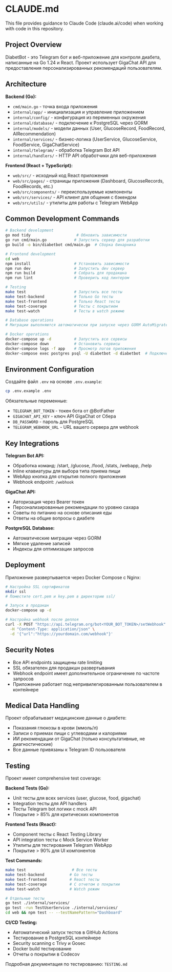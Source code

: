 # CLAUDE.md

This file provides guidance to Claude Code (claude.ai/code) when working with code in this repository.

## Project Overview

DiabetBot - это Telegram бот и веб-приложение для контроля диабета, написанные на Go 1.24 и React. Проект использует GigaChat API для предоставления персонализированных рекомендаций пользователям.

## Architecture

**Backend (Go):**
- `cmd/main.go` - точка входа приложения
- `internal/app/` - инициализация и управление приложением
- `internal/config/` - конфигурация из переменных окружения
- `internal/database/` - подключение к PostgreSQL через GORM
- `internal/models/` - модели данных (User, GlucoseRecord, FoodRecord, AIRecommendation)
- `internal/services/` - бизнес-логика (UserService, GlucoseService, FoodService, GigaChatService)
- `internal/telegram/` - обработка Telegram Bot API
- `internal/handlers/` - HTTP API обработчики для веб-приложения

**Frontend (React + TypeScript):**
- `web/src/` - исходный код React приложения
- `web/src/pages/` - страницы приложения (Dashboard, GlucoseRecords, FoodRecords, etc.)
- `web/src/components/` - переиспользуемые компоненты
- `web/src/services/` - API клиент для общения с бэкендом
- `web/src/utils/` - утилиты для работы с Telegram WebApp

## Common Development Commands

```bash
# Backend development
go mod tidy                    # Обновить зависимости
go run cmd/main.go            # Запустить сервер для разработки
go build -o bin/diabetbot cmd/main.go  # Сборка бинарника

# Frontend development  
cd web
npm install                   # Установить зависимости
npm run dev                   # Запустить dev сервер
npm run build                 # Собрать для продакшна
npm run lint                  # Проверить код линтером

# Testing
make test                     # Запустить все тесты
make test-backend             # Только Go тесты
make test-frontend            # Только React тесты
make test-coverage            # Тесты с покрытием
make test-watch               # Тесты в watch режиме

# Database operations
# Миграции выполняются автоматически при запуске через GORM AutoMigrate

# Docker operations
docker-compose up -d          # Запустить все сервисы
docker-compose down           # Остановить сервисы
docker-compose logs -f app    # Просмотр логов приложения
docker-compose exec postgres psql -U diabetbot -d diabetbot  # Подключение к БД
```

## Environment Configuration

Создайте файл `.env` на основе `.env.example`:

```bash
cp .env.example .env
```

Обязательные переменные:
- `TELEGRAM_BOT_TOKEN` - токен бота от @BotFather
- `GIGACHAT_API_KEY` - ключ API GigaChat от Сбера  
- `DB_PASSWORD` - пароль для PostgreSQL
- `TELEGRAM_WEBHOOK_URL` - URL вашего сервера для webhook

## Key Integrations

**Telegram Bot API:**
- Обработка команд: /start, /glucose, /food, /stats, /webapp, /help
- Inline клавиатуры для выбора типа приема пищи
- WebApp кнопка для открытия полного приложения
- Webhook endpoint: `/webhook`

**GigaChat API:**
- Авторизация через Bearer токен
- Персонализированные рекомендации по уровню сахара
- Советы по питанию на основе описания еды
- Ответы на общие вопросы о диабете

**PostgreSQL Database:**
- Автоматические миграции через GORM
- Мягкое удаление записей
- Индексы для оптимизации запросов

## Deployment

Приложение развертывается через Docker Compose с Nginx:

```bash
# Настройка SSL сертификатов
mkdir ssl
# Поместите cert.pem и key.pem в директорию ssl/

# Запуск в продакшн
docker-compose up -d

# Настройка webhook после деплоя
curl -X POST "https://api.telegram.org/bot<YOUR_BOT_TOKEN>/setWebhook" \
  -H "Content-Type: application/json" \
  -d '{"url":"https://yourdomain.com/webhook"}'
```

## Security Notes

- Все API endpoints защищены rate limiting
- SSL обязателен для продакшн развертывания
- Webhook endpoint имеет дополнительное ограничение по частоте запросов
- Приложение работает под непривилегированным пользователем в контейнере

## Medical Data Handling

Проект обрабатывает медицинские данные о диабете:
- Показания глюкозы в крови (ммоль/л)
- Записи о приемах пищи с углеводами и калориями
- ИИ рекомендации от GigaChat (только консультативные, не диагностические)
- Все данные привязаны к Telegram ID пользователя

## Testing

Проект имеет comprehensive test coverage:

**Backend Tests (Go):**
- Unit тесты для всех services (user, glucose, food, gigachat)
- Integration тесты для API handlers
- Тесты Telegram bot логики с mock API
- Покрытие > 85% для критических компонентов

**Frontend Tests (React):**
- Component тесты с React Testing Library
- API integration тесты с Mock Service Worker
- Утилиты для тестирования Telegram WebApp
- Покрытие > 90% для UI компонентов

**Test Commands:**
```bash
make test                    # Все тесты
make test-backend           # Go тесты
make test-frontend          # React тесты
make test-coverage          # С отчетом о покрытии
make test-watch             # Watch режим

# Отдельные тесты
go test ./internal/services/
go test -run TestUserService ./internal/services/
cd web && npm test -- --testNamePattern="Dashboard"
```

**CI/CD Testing:**
- Автоматический запуск тестов в GitHub Actions
- Тестирование в PostgreSQL контейнере
- Security scanning с Trivy и Gosec  
- Docker build тестирование
- Отчеты о покрытии в Codecov

Подробная документация по тестированию: `TESTING.md`